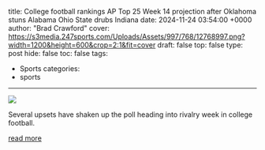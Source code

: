 title: College football rankings AP Top 25 Week 14 projection after Oklahoma stuns Alabama Ohio State drubs Indiana
date: 2024-11-24 03:54:00 +0000
author: "Brad Crawford"
cover: https://s3media.247sports.com/Uploads/Assets/997/768/12768997.png?width=1200&height=600&crop=2:1&fit=cover
draft: false
top: false
type: post
hide: false
toc: false
tags:
  - Sports
categories:
  - sports
---

![](https://s3media.247sports.com/Uploads/Assets/997/768/12768997.png?width=1200&height=600&crop=2:1&fit=cover)

Several upsets have shaken up the poll heading into rivalry week in college football.

[read more](https://247sports.com/longformarticle/college-football-rankings-ap-top-25-week-14-projection-after-oklahoma-stuns-alabama-ohio-state-drubs-indiana-240249233/)
